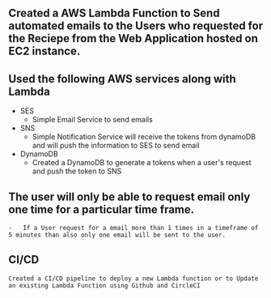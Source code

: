 ## Created a AWS Lambda Function to Send automated emails to the Users who requested for the Reciepe from the Web Application hosted on EC2 instance.

## Used the following AWS services along with Lambda

- SES
  - Simple Email Service to send emails
- SNS
  - Simple Notification Service will receive the tokens from dynamoDB and will push the information to SES to send email
- DynamoDB
  - Created a DynamoDB to generate a tokens when a user's request and push the token to SNS

## The user will only be able to request email only one time for a particular time frame.

    -   If a User request for a email more than 1 times in a timeframe of 5 minutes than also only one email will be sent to the user.

## CI/CD

    Created a CI/CD pipeline to deploy a new Lambda function or to Update an existing Lambda Function using Github and CircleCI
